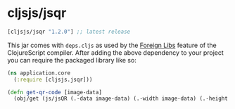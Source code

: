 # cljsjs/jsqr

[](dependency)
```clojure
[cljsjs/jsqr "1.2.0"] ;; latest release
```
[](/dependency)

This jar comes with `deps.cljs` as used by the [Foreign Libs][flibs] feature
of the ClojureScript compiler. After adding the above dependency to your project
you can require the packaged library like so:

```clojure
(ns application.core
  (:require [cljsjs.jsqr]))

(defn get-qr-code [image-data]
  (obj/get (js/jsQR (.-data image-data) (.-width image-data) (.-height image-data)) "data"))

```

[flibs]: https://clojurescript.org/reference/packaging-foreign-deps
